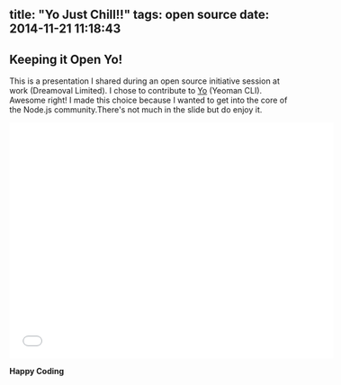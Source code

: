 title: "Yo Just Chill!!"
tags: open source
date: 2014-11-21 11:18:43
---

Keeping it Open Yo!
-------------------
This is a presentation I shared during an open source initiative session at work (Dreamoval Limited). I chose to contribute to [Yo](https://github.com/yeoman/yo) (Yeoman CLI). Awesome right! I made this choice because I wanted to get into the core of the Node.js community.There's not much in the slide but do enjoy it.

<iframe src="//slides.com/nanagodchildadane/yeoman-foss-presentation-dreamoval/embed" width="576" height="420" scrolling="no" frameborder="0" webkitallowfullscreen mozallowfullscreen allowfullscreen></iframe>


__Happy Coding__
